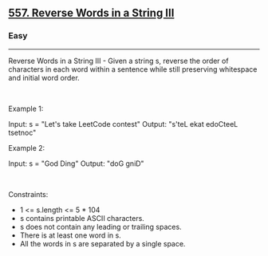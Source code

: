 <h2><a href="https://leetcode.com/problems/reverse-words-in-a-string-iii/">557. Reverse Words in a String III</a></h2><h3>Easy</h3><hr>Reverse Words in a String III - Given a string s, reverse the order of characters in each word within a sentence while still preserving whitespace and initial word order.

 

Example 1:

Input: s = "Let's take LeetCode contest"
Output: "s'teL ekat edoCteeL tsetnoc"


Example 2:

Input: s = "God Ding"
Output: "doG gniD"


 

Constraints:

 * 1 <= s.length <= 5 * 104
 * s contains printable ASCII characters.
 * s does not contain any leading or trailing spaces.
 * There is at least one word in s.
 * All the words in s are separated by a single space.